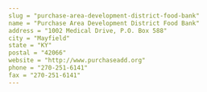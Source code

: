 ```yaml
---
slug = "purchase-area-development-district-food-bank"
name = "Purchase Area Development District Food Bank"
address = "1002 Medical Drive, P.O. Box 588"
city = "Mayfield"
state = "KY"
postal = "42066"
website = "http://www.purchaseadd.org"
phone = "270-251-6141"
fax = "270-251-6141"
---
```

